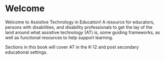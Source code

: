 # Welcome

Welcome to Assistive Technology in Education! A resource for educators, persons with disabilities, and disability professionals to get the lay of the land around what assistive technology (AT) is, some guiding frameworks, as well as functional resources to help support learning.

Sections in this book will cover AT in the K-12 and post secondary educational settings.
